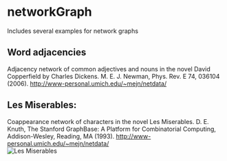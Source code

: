 # networkGraph
Includes several examples for network graphs

## Word adjacencies
Adjacency network of common adjectives and nouns in the novel David Copperfield by Charles Dickens.
M. E. J. Newman, Phys. Rev. E 74, 036104 (2006).
http://www-personal.umich.edu/~mejn/netdata/

## Les Miserables:
Coappearance network of characters in the novel Les Miserables.
D. E. Knuth, The Stanford GraphBase: A Platform for Combinatorial Computing, Addison-Wesley, Reading, MA (1993).
http://www-personal.umich.edu/~mejn/netdata/  
![Les Miserables](https://raw.githubusercontent.com/imranec/networkGraph/master/Les-Miserables.png)
